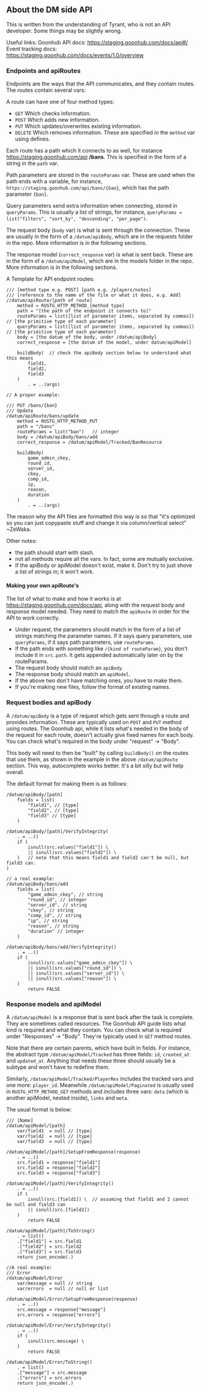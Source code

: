 ## About the DM side API
This is written from the understanding of Tyrant, who is not an API developer. Some things may be slightly wrong.

Useful links:
Goonhub API docs: https://staging.goonhub.com/docs/api#/
Event tracking docs: https://staging.goonhub.com/docs/events/1.0/overview

### Endpoints and apiRoutes
Endpoints are the ways that the API communicates, and they contain routes. The routes contain several vars:

A route can have one of four method types:
- `GET` Which checks information.
- `POST` Which adds new information.
- `PUT` Which updates/overwrites existing information.
- `DELETE` Which removes information.
These are specified in the `method` var using defines.

Each route has a path which it connects to as well, for instance https://staging.goonhub.com/api
**/bans**. This is specified in the form of a string in the `path` var.

Path parameters are stored in the `routeParams` var. These are used when the path ends with a variable, for instance, `https://staging.goonhub.com/api/bans/{ban}`, which has the path parameter `{ban}`.

Query parameters send extra information when connecting, stored in `queryParams`. This is usually a list of strings, for instance, `queryParams = list("filters", "sort_by", "descending", "per_page")`.

The request body (`body` var) is what is sent through the connection. These are usually in the form of a `/datum/apiBody`, which are in the requests folder in the repo. More information is in the following sections.

The response model (`correct_response` var) is what is sent back. These are in the form of a `/datum/apiModel`, which are in the models folder in the repo. More information is in the following sections.

A Template for API endpoint routes:
```dm
/// [method type e.g. POST] [path e.g. /players/notes]
/// [reference to the name of the file or what it does, e.g. Add]
//datum/apiRoute/[path of route]
	method = RUSTG_HTTP_METHOD_[method type]
	path = "[the path of the endpoint it connects to]"
	routeParams = list([list of parameter items, separated by commas]) // [the primitive type of each parameter]
	queryParams = list([list of parameter items, separated by commas]) // [the primitive type of each parameter]
	body = [the datum of the body, under /datum/apiBody]
	correct_response = [the datum of the model, under datum/apiModel]

	buildBody(	// check the apiBody section below to understand what this means
		field1,
		field2,
		field3
	)
		. = ..(args)

// A proper example:

/// PUT /bans/{ban}
/// Update
/datum/apiRoute/bans/update
	method = RUSTG_HTTP_METHOD_PUT
	path = "/bans"
	routeParams = list("ban")	// integer
	body = /datum/apiBody/bans/add
	correct_response = /datum/apiModel/Tracked/BanResource

	buildBody(
		game_admin_ckey,
		round_id,
		server_id,
		ckey,
		comp_id,
		ip,
		reason,
		duration
	)
		. = ..(args)
```

The reason why the API files are formatted this way is so that "it's optimized so you can just copypaste stuff and change it via column/vertical select" ~ZeWaka.

Other notes:
- the path should start with slash.
- not all methods require all the vars. In fact, some are mutually exclusive.
- If the apiBody or apiModel doesn't exist, make it. Don't try to just shove a list of strings in; it won't work.

#### Making your own apiRoute's
The list of what to make and how it works is at https://staging.goonhub.com/docs/api, along with the request body and response model needed. They need to match the `apiRoute` in order for the API to work correctly.
- Under request, the parameters should match in the form of a list of strings matching the parameter names. If it says query parameters, use `queryParams`, if it says path parameters, use `routeParams`.
- If the path ends with something like `/{kind of routeParam}`, you don't include it in `src.path`. It gets appended automatically later on by the routeParams.
- The request body should match an `apiBody`.
- The response body should match an `apiModel`.
- If the above two don't have matching ones, you have to make them.
- If you're making new files, follow the format of existing names.

### Request bodies and apiBody
A `/datum/apiBody` is a type of request which gets sent through a route and provides information. These are typically used on `POST` and `PUT` method using routes.
The Goonhub api, while it lists what's needed in the body of the request for each route, doesn't actually give fixed names for each body. You can check what's required in the body under "request" -> "Body".

This body will need to then be "built" by calling `buildBody()` on the routes that use them, as shown in the example in the above `/datum/apiRoute` section. This way, autocomplete works better. It's a bit silly but will help overall.

The default format for making them is as follows:
```dm
/datum/apiBody/[path]
	fields = list(
		"field1", // [type]
		"field2", // [type]
		"field3" // [type]
	)

/datum/apiBody/[path]/VerifyIntegrity(
	. = ..()
	if (
		isnull(src.values["field1"]) \
		|| isnull(src.values["field2"]) \
	)	// note that this means field1 and field2 can't be null, but field3 can.
)

// a real example:
/datum/apiBody/bans/add
	fields = list(
		"game_admin_ckey", // string
		"round_id", // integer
		"server_id", // string
		"ckey", // string
		"comp_id", // string
		"ip", // string
		"reason", // string
		"duration" // integer
	)

/datum/apiBody/bans/add/VerifyIntegrity()
	. = ..()
	if (
		isnull(src.values["game_admin_ckey"]) \
		|| isnull(src.values["round_id"]) \
		|| isnull(src.values["server_id"]) \
		|| isnull(src.values["reason"]) \
	)
		return FALSE
```

### Response models and apiModel
A `/datum/apiModel` is a response that is sent back after the task is complete. They are sometimes called resources. The Goonhub API guide lists what kind is required and what they contain. You can check what is required under "Responses" -> "Body". They're typically used in `GET` method routes.

Note that there are certain parents, which have built in fields. For instance, the abstract type `/datum/apiModel/Tracked` has three fields: `id`, `created_at` and `updated_at`. Anything that needs these three should usually be a subtype and won't have to redefine them.

Similarly, `/datum/apiModel/Tracked/PlayerRes` includes the tracked vars and one more: `player_id`. Meanwhile `/datum/apiModel/Paginated` is usually used in `RUSTG_HTTP_METHOD_GET` methods and includes three vars: `data` (which is another apiModel, nested inside), `links` and `meta`.

The usual format is below:
```dm
/// [Name]
/datum/apiModel/[path]
	var/field1	= null // [type]
	var/field2	= null // [type]
	var/field3	= null // [type]

/datum/apiModel/[path]/SetupFromResponse(response)
	. = ..()
	src.field1 = response["field1"]
	src.field2 = response["field2"]
	src.field3 = response["field3"]

/datum/apiModel/[path]/VerifyIntegrity()
	. = ..()
	if (
		isnull(src.[field1]) \	// assuming that field1 and 2 cannot be null and field3 can
		|| isnull(src.[field2])
	)
		return FALSE

/datum/apiModel/[path]/ToString()
	. = list()
	.["field1"] = src.field1
	.["field2"] = src.field2
	.["field3"] = src.field3
	return json_encode(.)

//A real example:
/// Error
/datum/apiModel/Error
	var/message	= null // string
	var/errors	= null // null or list

/datum/apiModel/Error/SetupFromResponse(response)
	. = ..()
	src.message = response["message"]
	src.errors = response["errors"]

/datum/apiModel/Error/VerifyIntegrity()
	. = ..()
	if (
		isnull(src.message) \
	)
		return FALSE

/datum/apiModel/Error/ToString()
	. = list()
	.["message"] = src.message
	.["errors"] = src.errors
	return json_encode(.)
```
